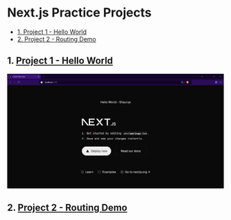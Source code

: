 <h1>Next.js Practice Projects</h1>

- [1. Project 1 - Hello World](#1-project-1---hello-world)
- [2. Project 2 - Routing Demo](#2-project-2---routing-demo)

## 1. [Project 1 - Hello World](./hello-world/)

![](./imgs/p1.png)

## 2. [Project 2 - Routing Demo](./routing-demo//)

